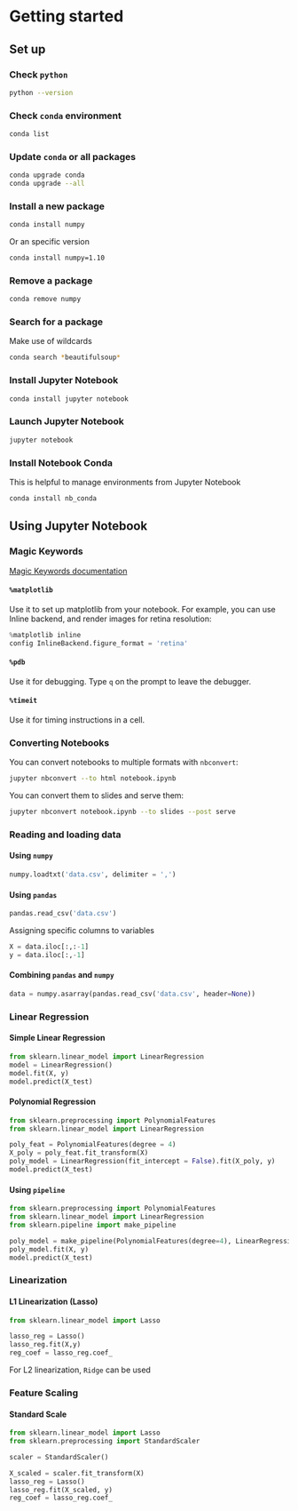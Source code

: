 # Getting started

## Set up

### Check `python`

```bash
python --version
```

### Check `conda` environment

```bash
conda list
```

### Update `conda` or all packages

```bash
conda upgrade conda
conda upgrade --all
```

### Install a new package

```bash
conda install numpy
```

Or an specific version

```bash
conda install numpy=1.10
```

### Remove a package

```bash
conda remove numpy
```

### Search for a package

Make use of wildcards

```bash
conda search *beautifulsoup*
```

### Install Jupyter Notebook

```bash
conda install jupyter notebook
```

### Launch Jupyter Notebook

```bash
jupyter notebook
```

### Install Notebook Conda

This is helpful to manage environments from Jupyter Notebook

```bash
conda install nb_conda
```

## Using Jupyter Notebook

### Magic Keywords

[Magic Keywords documentation](http://ipython.readthedocs.io/en/stable/interactive/magics.html)

#### `%matplotlib`

Use it to set up matplotlib from your notebook. For example, you can use Inline backend, and render images for retina resolution:

```python
%matplotlib inline
config InlineBackend.figure_format = 'retina'
```

#### `%pdb`

Use it for debugging. Type `q` on the prompt to leave the debugger.

#### `%timeit`

Use it for timing instructions in a cell.

### Converting Notebooks

You can convert notebooks to multiple formats with `nbconvert`:

```bash
jupyter nbconvert --to html notebook.ipynb
```

You can convert them to slides and serve them:

```bash
jupyter nbconvert notebook.ipynb --to slides --post serve
```

### Reading and loading data

#### Using `numpy`

```python
numpy.loadtxt('data.csv', delimiter = ',')
```

#### Using `pandas`

```python
pandas.read_csv('data.csv')
```

Assigning specific columns to variables

```python
X = data.iloc[:,:-1]
y = data.iloc[:,-1]
```

#### Combining `pandas` and `numpy`

```python
data = numpy.asarray(pandas.read_csv('data.csv', header=None))
```

### Linear Regression

#### Simple Linear Regression

```python
from sklearn.linear_model import LinearRegression
model = LinearRegression()
model.fit(X, y)
model.predict(X_test)
```

#### Polynomial Regression

```python
from sklearn.preprocessing import PolynomialFeatures
from sklearn.linear_model import LinearRegression

poly_feat = PolynomialFeatures(degree = 4)
X_poly = poly_feat.fit_transform(X)
poly_model = LinearRegression(fit_intercept = False).fit(X_poly, y)
model.predict(X_test)
```

#### Using `pipeline`

```python
from sklearn.preprocessing import PolynomialFeatures
from sklearn.linear_model import LinearRegression
from sklearn.pipeline import make_pipeline

poly_model = make_pipeline(PolynomialFeatures(degree=4), LinearRegression())
poly_model.fit(X, y)
model.predict(X_test)
```

### Linearization

#### L1 Linearization (Lasso)

```python
from sklearn.linear_model import Lasso

lasso_reg = Lasso()
lasso_reg.fit(X,y)
reg_coef = lasso_reg.coef_
```

For L2 linearization, `Ridge` can be used

### Feature Scaling

#### Standard Scale

```python
from sklearn.linear_model import Lasso
from sklearn.preprocessing import StandardScaler

scaler = StandardScaler()

X_scaled = scaler.fit_transform(X)
lasso_reg = Lasso()
lasso_reg.fit(X_scaled, y)
reg_coef = lasso_reg.coef_
```